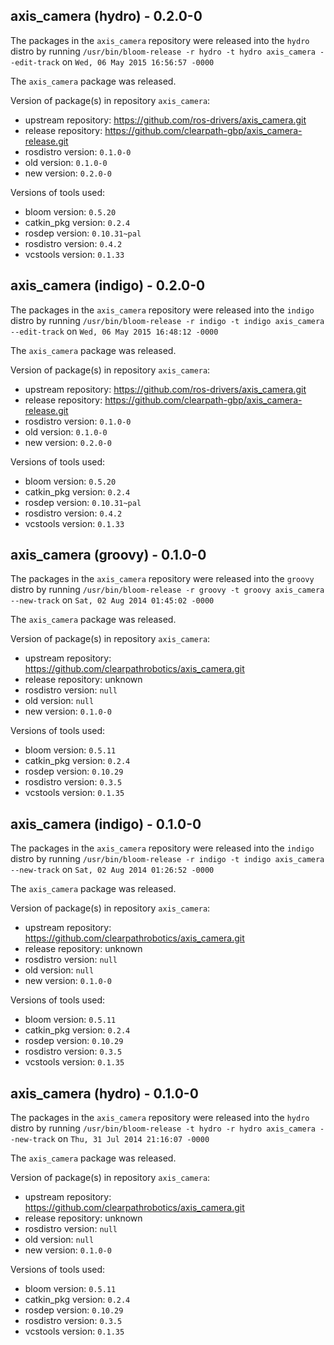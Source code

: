 ## axis_camera (hydro) - 0.2.0-0

The packages in the `axis_camera` repository were released into the `hydro` distro by running `/usr/bin/bloom-release -r hydro -t hydro axis_camera --edit-track` on `Wed, 06 May 2015 16:56:57 -0000`

The `axis_camera` package was released.

Version of package(s) in repository `axis_camera`:
- upstream repository: https://github.com/ros-drivers/axis_camera.git
- release repository: https://github.com/clearpath-gbp/axis_camera-release.git
- rosdistro version: `0.1.0-0`
- old version: `0.1.0-0`
- new version: `0.2.0-0`

Versions of tools used:
- bloom version: `0.5.20`
- catkin_pkg version: `0.2.4`
- rosdep version: `0.10.31~pal`
- rosdistro version: `0.4.2`
- vcstools version: `0.1.33`


## axis_camera (indigo) - 0.2.0-0

The packages in the `axis_camera` repository were released into the `indigo` distro by running `/usr/bin/bloom-release -r indigo -t indigo axis_camera --edit-track` on `Wed, 06 May 2015 16:48:12 -0000`

The `axis_camera` package was released.

Version of package(s) in repository `axis_camera`:
- upstream repository: https://github.com/ros-drivers/axis_camera.git
- release repository: https://github.com/clearpath-gbp/axis_camera-release.git
- rosdistro version: `0.1.0-0`
- old version: `0.1.0-0`
- new version: `0.2.0-0`

Versions of tools used:
- bloom version: `0.5.20`
- catkin_pkg version: `0.2.4`
- rosdep version: `0.10.31~pal`
- rosdistro version: `0.4.2`
- vcstools version: `0.1.33`


## axis_camera (groovy) - 0.1.0-0

The packages in the `axis_camera` repository were released into the `groovy` distro by running `/usr/bin/bloom-release -r groovy -t groovy axis_camera --new-track` on `Sat, 02 Aug 2014 01:45:02 -0000`

The `axis_camera` package was released.

Version of package(s) in repository `axis_camera`:
- upstream repository: https://github.com/clearpathrobotics/axis_camera.git
- release repository: unknown
- rosdistro version: `null`
- old version: `null`
- new version: `0.1.0-0`

Versions of tools used:
- bloom version: `0.5.11`
- catkin_pkg version: `0.2.4`
- rosdep version: `0.10.29`
- rosdistro version: `0.3.5`
- vcstools version: `0.1.35`


## axis_camera (indigo) - 0.1.0-0

The packages in the `axis_camera` repository were released into the `indigo` distro by running `/usr/bin/bloom-release -r indigo -t indigo axis_camera --new-track` on `Sat, 02 Aug 2014 01:26:52 -0000`

The `axis_camera` package was released.

Version of package(s) in repository `axis_camera`:
- upstream repository: https://github.com/clearpathrobotics/axis_camera.git
- release repository: unknown
- rosdistro version: `null`
- old version: `null`
- new version: `0.1.0-0`

Versions of tools used:
- bloom version: `0.5.11`
- catkin_pkg version: `0.2.4`
- rosdep version: `0.10.29`
- rosdistro version: `0.3.5`
- vcstools version: `0.1.35`


## axis_camera (hydro) - 0.1.0-0

The packages in the `axis_camera` repository were released into the `hydro` distro by running `/usr/bin/bloom-release -t hydro -r hydro axis_camera --new-track` on `Thu, 31 Jul 2014 21:16:07 -0000`

The `axis_camera` package was released.

Version of package(s) in repository `axis_camera`:
- upstream repository: https://github.com/clearpathrobotics/axis_camera.git
- release repository: unknown
- rosdistro version: `null`
- old version: `null`
- new version: `0.1.0-0`

Versions of tools used:
- bloom version: `0.5.11`
- catkin_pkg version: `0.2.4`
- rosdep version: `0.10.29`
- rosdistro version: `0.3.5`
- vcstools version: `0.1.35`


